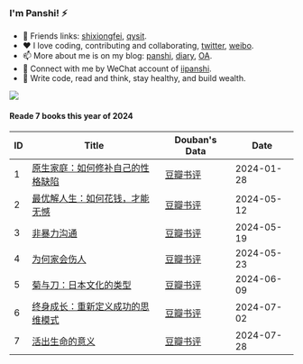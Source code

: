 ### I'm Panshi! ⚡

- 🌱 Friends links: [shixiongfei](https://github.com/shixiongfei), [qysit](http://www.qysit.com/).
- ❤️ I love coding, contributing and collaborating, [twitter](http://twitter.com/geekpanshi), [weibo](https://weibo.com/u/6726260941).
- 📫 More about me is on my blog: [panshi](https://www.geekpanshi.com/panshi/), [diary](https://www.shixingang.com/diary/), [OA](https://nas.qysit.com:2046/geekpanshi/panshi_imgs/-/raw/main/sxgic/mp.png).
- 💬 Connect with me by WeChat account of [iipanshi](https://nas.qysit.com:2046/geekpanshi/panshi_imgs/-/raw/main/images/about/panshidushuhui.png).
- 🚀 Write code, read and think, stay healthy, and build wealth.

<a href="https://github-readme-streak-stats.herokuapp.com/?user=xingangshi&theme=default&ring=FFB19A&hide_border=false&currStreakNum=F6A085&fire=F6A085&currStreakLabel=F6A085&date_format=%5BY%20%5DM%20j"><p align="left"><img src="https://github-readme-streak-stats.herokuapp.com/?user=xingangshi&theme=default&ring=FFB19A&hide_border=false&currStreakNum=F6A085&fire=F6A085&currStreakLabel=F6A085&date_format=%5BY%20%5DM%20j"></p></a>
  
<!--
[![Panshi's github stats](https://github-readme-stats.vercel.app/api?username=xingangshi&count_private=true&show_icons=true&theme=default&show_owner=true)](https://github-readme-stats.vercel.app/api?username=xingangshi&count_private=true&show_icons=true&theme=default&show_owner=true)
-->

<!--START_SECTION:my_kindle-->
#### Reade 7 books this year of 2024

| ID   | Title                                                                        | Douban's Data                                         | Date       |
| ---- | ---------------------------------------------------------------------------- | ----------------------------------------------------- | ---------- |
| 1    | [原生家庭：如何修补自己的性格缺陷](https://item.jd.com/10067626211296.html)  | [豆瓣书评](https://book.douban.com/subject/30199434/) | 2024-01-28 |
| 2    | [最优解人生：如何花钱，才能无憾](https://item.jd.com/13829434.html)          | [豆瓣书评](https://book.douban.com/subject/36242339/) | 2024-05-12 |
| 3    | [非暴力沟通](https://item.jd.com/14188074632.html)                           | [豆瓣书评](https://book.douban.com/subject/3533221/)  | 2024-05-19 |
| 4    | [为何家会伤人](https://item.jd.com/10095469765488.html)                      | [豆瓣书评](https://book.douban.com/subject/30359352/) | 2024-05-23 |
| 5    | [菊与刀：日本文化的类型](https://item.jd.com/12376304.html)                  | [豆瓣书评](https://book.douban.com/subject/1022238/)  | 2024-06-09 |
| 6    | [终身成长：重新定义成功的思维模式](https://item.jd.com/12198327.html)        | [豆瓣书评](https://book.douban.com/subject/27154533/) | 2024-07-02 |
| 7    | [活出生命的意义](https://item.jd.com/10039930252193.html)                    | [豆瓣书评](https://book.douban.com/subject/5330333/)  | 2024-07-28 |

<!--END_SECTION:my_kindle-->

<!--
#### Published 4 official account articles

1. 2023-01-05 [新年快乐/我与苟机器的二三事（2）](https://mp.weixin.qq.com/s/hyizq_G2PPwHBQ6k7X9m6w)
2. 2023-01-10 [图解生活 —— 遛狗还是被狗遛？](https://mp.weixin.qq.com/s/3XQ_Wb58MVzAF_lsbEI9nQ)
3. 2023-01-17 [寄语 2023，勤勉守正](https://mp.weixin.qq.com/s/BVD83Im75pqA4BeU8YuJyg)
4. 2023-01-27 [三加一快读 —— 软瘾](https://mp.weixin.qq.com/s/O0pIrVRA9RQcwMoKnwnt4w)
-->

<!--
- 👯 I’m looking to collaborate on [geekpanshi org](https://github.com/geekpanshi).
- 🤔 History of status:
  - [ ] 2022, master front-end technology.
  - [ ] Just for coding.
  - [ ] Coding is all my life.
  - [ ] For coding.
  - [x] New start. 2024-05-06.
- ⚡ About me

>
> ![Panshi's github stats](https://github-readme-stats.vercel.app/api?username=xingangshi&show_icons=true&theme=cobalt)
>
> ![Top Langs](https://github-readme-stats.vercel.app/api/top-langs/?username=xingangshi&layout=compact)

**xingangshi/xingangshi** is a ✨ _special_ ✨ repository because its `README.md` (this file) appears on your GitHub profile.

Here are some ideas to get you started:

- 🔭 I’m currently working on ...
- 🌱 I’m currently learning ...
- 👯 I’m looking to collaborate on ...
- 🤔 I’m looking for help with ...
- 💬 Ask me about ...
- 📫 How to reach me: ...
- 😄 Pronouns: ...
- ⚡ Fun fact: ...
-->
